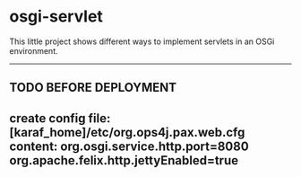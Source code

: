 osgi-servlet
============

This little project shows different ways to implement servlets in an OSGi environment.

------------------------------------------------------------
TODO BEFORE DEPLOYMENT										
------------------------------------------------------------
 create config file: [karaf_home]/etc/org.ops4j.pax.web.cfg
       		content: org.osgi.service.http.port=8080
                     org.apache.felix.http.jettyEnabled=true
------------------------------------------------------------
